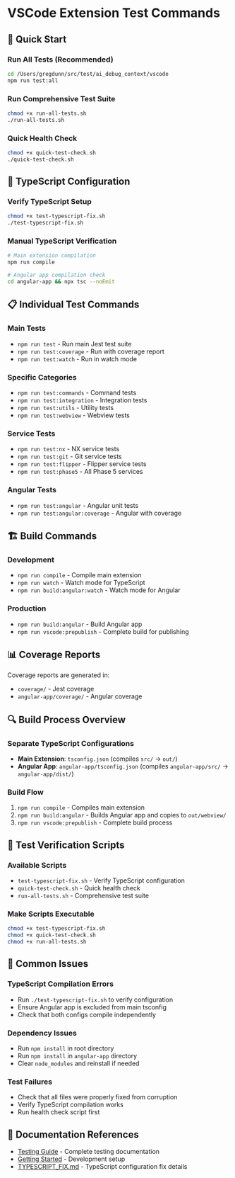 # VSCode Extension Test Commands

## 🚀 Quick Start

### Run All Tests (Recommended)
```bash
cd /Users/gregdunn/src/test/ai_debug_context/vscode
npm run test:all
```

### Run Comprehensive Test Suite
```bash
chmod +x run-all-tests.sh
./run-all-tests.sh
```

### Quick Health Check
```bash
chmod +x quick-test-check.sh
./quick-test-check.sh
```

## 🔧 TypeScript Configuration

### Verify TypeScript Setup
```bash
chmod +x test-typescript-fix.sh
./test-typescript-fix.sh
```

### Manual TypeScript Verification
```bash
# Main extension compilation
npm run compile

# Angular app compilation check
cd angular-app && npx tsc --noEmit
```

## 📋 Individual Test Commands

### Main Tests
- `npm run test` - Run main Jest test suite
- `npm run test:coverage` - Run with coverage report
- `npm run test:watch` - Run in watch mode

### Specific Categories
- `npm run test:commands` - Command tests
- `npm run test:integration` - Integration tests
- `npm run test:utils` - Utility tests
- `npm run test:webview` - Webview tests

### Service Tests
- `npm run test:nx` - NX service tests
- `npm run test:git` - Git service tests
- `npm run test:flipper` - Flipper service tests
- `npm run test:phase5` - All Phase 5 services

### Angular Tests
- `npm run test:angular` - Angular unit tests
- `npm run test:angular:coverage` - Angular with coverage

## 🏗️ Build Commands

### Development
- `npm run compile` - Compile main extension
- `npm run watch` - Watch mode for TypeScript
- `npm run build:angular:watch` - Watch mode for Angular

### Production
- `npm run build:angular` - Build Angular app
- `npm run vscode:prepublish` - Complete build for publishing

## 📊 Coverage Reports
Coverage reports are generated in:
- `coverage/` - Jest coverage
- `angular-app/coverage/` - Angular coverage

## 🔍 Build Process Overview

### Separate TypeScript Configurations
- **Main Extension**: `tsconfig.json` (compiles `src/` → `out/`)
- **Angular App**: `angular-app/tsconfig.json` (compiles `angular-app/src/` → `angular-app/dist/`)

### Build Flow
1. `npm run compile` - Compiles main extension
2. `npm run build:angular` - Builds Angular app and copies to `out/webview/`
3. `npm run vscode:prepublish` - Complete build process

## 🧪 Test Verification Scripts

### Available Scripts
- `test-typescript-fix.sh` - Verify TypeScript configuration
- `quick-test-check.sh` - Quick health check
- `run-all-tests.sh` - Comprehensive test suite

### Make Scripts Executable
```bash
chmod +x test-typescript-fix.sh
chmod +x quick-test-check.sh
chmod +x run-all-tests.sh
```

## 🚨 Common Issues

### TypeScript Compilation Errors
- Run `./test-typescript-fix.sh` to verify configuration
- Ensure Angular app is excluded from main tsconfig
- Check that both configs compile independently

### Dependency Issues
- Run `npm install` in root directory
- Run `npm install` in `angular-app` directory
- Clear `node_modules` and reinstall if needed

### Test Failures
- Check that all files were properly fixed from corruption
- Verify TypeScript compilation works
- Run health check script first

## 📝 Documentation References
- [Testing Guide](docs/guides/TESTING.md) - Complete testing documentation
- [Getting Started](docs/guides/GETTING_STARTED.md) - Development setup
- [TYPESCRIPT_FIX.md](TYPESCRIPT_FIX.md) - TypeScript configuration fix details
